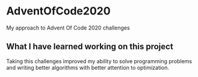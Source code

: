 # AdventOfCode2020
My approach to Advent Of Code 2020 challenges

## What I have learned working on this project
Taking this challenges improved my ability to solve programming problems and writing better algorithms with better attention to optimization.
